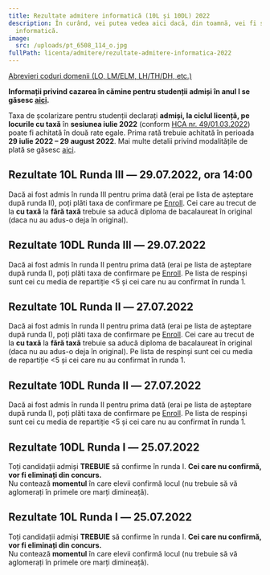 ```yaml
---
title: Rezultate admitere informatică (10L și 10DL) 2022
description: În curând, vei putea vedea aici dacă, din toamnă, vei fi student la
  informatică.
image:
  src: /uploads/pt_6508_114_o.jpg
fullPath: licenta/admitere/rezultate-admitere-informatica-2022
---
```

[Abrevieri coduri domenii (LO, LM/ELM, LH/TH/DH, etc.)](https://admitere.ac.upt.ro/uploads/coduri-domenii.pdf)

**Informații privind cazarea în cămine pentru studenții admiși în anul I se găsesc [aici](https://admitere.ac.upt.ro/uploads/info-utile-2022-cazare.pdf).**

Taxa de școlarizare pentru studenții declarați **admiși, la ciclul licență, pe locurile cu taxă** în **sesiunea iulie 2022** (conform [HCA nr. 49/01.03.2022](http://www.upt.ro/img/files/hca/2022/HCA_49_01.03.2022_privind_taxele_de_studii_pentru_anul_universitar_2022-2023.pdf)) poate fi achitată în două rate egale. Prima rată trebuie achitată în perioada **29 iulie 2022 – 29 august 2022**.
Mai multe detalii privind modalitățile de plată se găsesc [aici](https://ac.upt.ro/wp-content/uploads/2022/07/Informare-17645-din-2022-7-13.pdf).

<Block color="gray">

## Rezultate 10L Runda III ― 29.07.2022, ora 14:00

Dacă ai fost admis în runda III pentru prima dată (erai pe lista de așteptare după runda II), poți plăti taxa de confirmare pe [Enroll](https://admitere.upt.ro/). Cei care au trecut de la **cu taxă** la **fără taxă** trebuie sa aducă diploma de bacalaureat în original (daca nu au adus-o deja în original).

<Attachment label="Rezultate Candidați Tip Bacalaureat + Lista respinși" file="/uploads/10l-r3-rezultate-respinsi.pdf"></Attachment>

<Attachment label="Rezultate Candidați Admiși pe opțiuni - Tip Bacalaureat" file="/uploads/10l-r3-admisioptiuni.pdf"></Attachment>

<Attachment label="Rezultate Candidați Olimpici" file="/uploads/10l-r3-olimpici.pdf"></Attachment>

<Attachment label="Rezultate Candidați Mediu Rural" file="/uploads/10l-r3-rurali.pdf"></Attachment>

<Attachment label="Rezultate Candidați Centre de Plasament " file="/uploads/10l-r3-plasament.pdf"></Attachment>

<Attachment label="Rezultate candidați locuri Rromi" file="/uploads/10l-r3-rromi.pdf"></Attachment>

<Attachment label="Rezultate candidați locuri SRI" file="/uploads/10l-r3-sri.pdf"></Attachment>

## Rezultate 10DL Runda III ― 29.07.2022

Dacă ai fost admis în runda II pentru prima dată (erai pe lista de așteptare după runda I), poți plăti taxa de confirmare pe [Enroll](https://admitere.upt.ro/). Pe lista de respinși sunt cei cu media de repartiție <5 și cei care nu au confirmat în runda 1.

<Attachment label="Rezultate pe specializări Candidați Admiși - învățământ la distanță" file=""></Attachment>

</Block>

<Block color="green">

## Rezultate 10L Runda II ― 27.07.2022

Dacă ai fost admis în runda II pentru prima dată (erai pe lista de așteptare după runda I), poți plăti taxa de confirmare pe [Enroll](https://admitere.upt.ro/). Cei care au trecut de la **cu taxă** la **fără taxă** trebuie sa aducă diploma de bacalaureat în original (daca nu au adus-o deja în original). Pe lista de respinși sunt cei cu media de repartiție <5 și cei care nu au confirmat în runda 1.

<Attachment label="Rezultate Candidați Tip Bacalaureat + Lista de așteptare (poți fi admis la runda următoare)" file="/uploads/10l-rezultate-admisi-lista-asteptare-r2.pdf"></Attachment>

<Attachment label="Rezultate Candidați Admiși pe opțiuni - Tip Bacalaureat" file="/uploads/10l-r2-admisioptiuni.pdf"></Attachment>

<Attachment label="Rezultate Candidați Olimpici" file="/uploads/10l-r2-olimpici.pdf"></Attachment>

<Attachment label="Rezultate Candidați Mediu Rural" file="/uploads/10l-r2-rurali.pdf"></Attachment>

<Attachment label="Rezultate Candidați Centre de Plasament " file="/uploads/10l-r2-plasament.pdf"></Attachment>

<Attachment label="Rezultate candidați locuri Rromi" file="/uploads/10l-r2-rromi.pdf"></Attachment>

## Rezultate 10DL Runda II ― 27.07.2022

Dacă ai fost admis în runda II pentru prima dată (erai pe lista de așteptare după runda I), poți plăti taxa de confirmare pe [Enroll](https://admitere.upt.ro/). Pe lista de respinși sunt cei cu media de repartiție <5 și cei care nu au confirmat în runda 1.

<Attachment label="Rezultate pe specializări Candidați Admiși - învățământ la distanță" file="/uploads/10dl-rezultate-r2.pdf"></Attachment>

</Block>

<Block color="yellow">

## Rezultate 10DL Runda I ― 25.07.2022

Toți candidații admiși **TREBUIE** să confirme în runda I. **Cei care nu confirmă, vor fi eliminați din concurs.** \
Nu contează **momentul** în care elevii confirmă locul (nu trebuie să vă aglomerați în primele ore marți dimineață). 

<Attachment label="Candidați Admiși + Lista de așteptare (poți fi admis în rundele următoare)  - învățământ la distanță" file="/uploads/10dl-rezultate_asteptare.pdf"></Attachment>

<Attachment label="Rezultate pe specializări Candidați Admiși - învățământ la distanță" file="/uploads/10dl-admisi.pdf"></Attachment>

<Attachment label="Lista de așteptare (poți fi admis în rundele următoare) - Învățământ la distanță" file="/uploads/10dl-aspteptare.pdf"></Attachment>

## Rezultate 10L Runda I ― 25.07.2022

Toți candidații admiși **TREBUIE** să confirme în runda I. **Cei care nu confirmă, vor fi eliminați din concurs.** \
Nu contează **momentul** în care elevii confirmă locul (nu trebuie să vă aglomerați în primele ore marți dimineață). 

<Attachment label="Rezultate Candidați Tip Bacalaureat + Lista de așteptare (poți fi admis în rundele următoare)" file="/uploads/10l-rezultate-asteptare.pdf"></Attachment>

<Attachment label="Rezultate Candidați Olimpici" file="/uploads/10l-admisi-o.pdf"></Attachment>

<Attachment label="Rezultate Candidați Sportivi" file="/uploads/10l-admisi-t.pdf"></Attachment>

<Attachment label="Rezultate Candidați Mediu Rural" file="/uploads/10l-admisi-u.pdf"></Attachment>

<Attachment label="Rezultate Candidați Centre de Plasament " file="/uploads/10l-admisi-p.pdf"></Attachment>

<Attachment label="Rezultate candidați locuri SRI" file="/uploads/10l-admisi-i.pdf"></Attachment>

</Block>